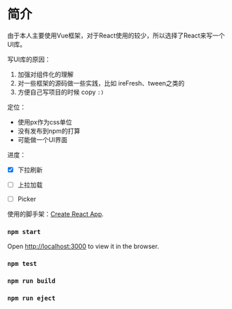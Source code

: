 # 简介

由于本人主要使用Vue框架，对于React使用的较少，所以选择了React来写一个UI库。

写UI库的原因：
1. 加强对组件化的理解
2. 对一些框架的源码做一些实践，比如 ireFresh、tween之类的
3. 方便自己写项目的时候 copy `:)`

定位：
* 使用px作为css单位
* 没有发布到npm的打算
* 可能做一个UI界面

进度：
* [x] 下拉刷新
* [ ] 上拉加载
* [ ] Picker


使用的脚手架：[Create React App](https://github.com/facebook/create-react-app).

### `npm start`

Open [http://localhost:3000](http://localhost:3000) to view it in the browser.

### `npm test`

### `npm run build`

### `npm run eject`
